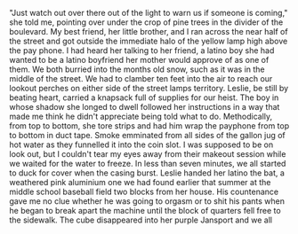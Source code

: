 "Just watch out over there out of the light to warn us if someone is coming," she told me, pointing over under the crop of pine trees in the divider of the boulevard.
My best friend, her little brother, and I ran across the near half of the street and got outside the immediate halo of the yellow lamp high above the pay phone.
I had heard her talking to her friend, a latino boy she had wanted to be a latino boyfriend her mother would approve of as one of them.
We both burried into the months old snow, such as it was in the middle of the street.
We had to clamber ten feet into the air to reach our lookout perches on either side of the street lamps territory.
Leslie, be still by beating heart, carried a knapsack full of supplies for our heist.
The boy in whose shadow she longed to dwell followed her instructions in a way that made me think he didn't appreciate being told what to do.
Methodically, from top to bottom, she tore strips and had him wrap the payphone from top to bottom in duct tape.
Smoke emminated from all sides of the gallon jug of hot water as they funnelled it into the coin slot.
I was supposed to be on look out, but I couldn't tear my eyes away from their makeout session while we waited for the water to freeze.
In less than seven minutes, we all started to duck for cover when the casing burst.
Leslie handed her latino the bat, a weathered pink aluminium one we had found earlier that summer at the middle school baseball field two blocks from her house.
His countenance gave me no clue whether he was going to orgasm or to shit his pants when he began to break apart the machine until the block of quarters fell free to the sidewalk.
The cube disappeared into her purple Jansport and we all 
